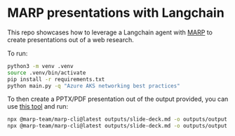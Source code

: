 # MARP presentations with Langchain

This repo showcases how to leverage a Langchain agent with [MARP](https://marp.app/) to create presentations out of a web research.

To run:

```bash
python3 -m venv .venv
source .venv/bin/activate
pip install -r requirements.txt
python main.py -q "Azure AKS networking best practices"
```

To then create a PPTX/PDF presentation out of the output provided, you can use [this tool](https://github.com/marp-team/marp-cli) and run:

```bash
npx @marp-team/marp-cli@latest outputs/slide-deck.md -o outputs/output.pdf --allow-local-files
npx @marp-team/marp-cli@latest outputs/slide-deck.md -o outputs/output.pptx --allow-local-files
```
